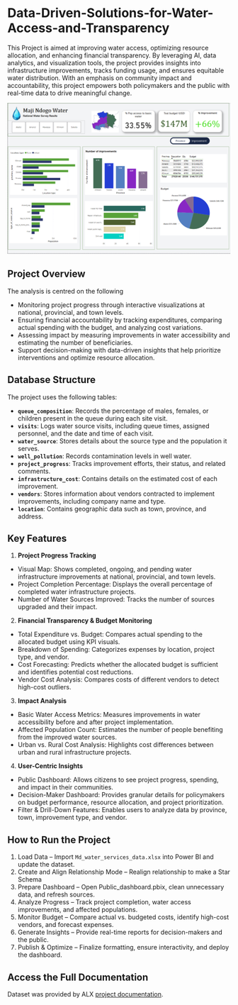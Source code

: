 # Data-Driven-Solutions-for-Water-Access-and-Transparency

This Project is aimed at improving water access, optimizing resource allocation, and enhancing financial transparency. By leveraging AI, data analytics, and visualization tools, the project provides insights into infrastructure improvements, tracks funding usage, and ensures equitable water distribution. With an emphasis on community impact and accountability, this project empowers both policymakers and the public with real-time data to drive meaningful change.

![Project Overview](./Images/National_Pic_3.PNG)

## Project Overview

The analysis is centred on the following

- Monitoring project progress through interactive visualizations at national, provincial, and town levels.
- Ensuring financial accountability by tracking expenditures, comparing actual spending with the budget, and analyzing cost variations.
- Assessing impact by measuring improvements in water accessibility and estimating the number of beneficiaries.
- Support decision-making with data-driven insights that help prioritize interventions and optimize resource allocation.

## Database Structure

The project uses the following tables:

- **`queue_composition`**: Records the percentage of males, females, or children present in the queue during each site visit.
- **`visits`**: Logs water source visits, including queue times, assigned personnel, and the date and time of each visit.
- **`water_source`**: Stores details about the source type and the population it serves.
- **`well_pollution`**: Records contamination levels in well water.
- **`project_progress`**: Tracks improvement efforts, their status, and related comments.
- **`infrastructure_cost`**: Contains details on the estimated cost of each improvement.
- **`vendors`**: Stores information about vendors contracted to implement improvements, including company name and type.
- **`location`**: Contains geographic data such as town, province, and address.

## Key Features

1. **Project Progress Tracking**
-  Visual Map: Shows completed, ongoing, and pending water infrastructure improvements at national, provincial, and town levels.
-  Project Completion Percentage: Displays the overall percentage of completed water infrastructure projects.
-  Number of Water Sources Improved: Tracks the number of sources upgraded and their impact.
2. **Financial Transparency & Budget Monitoring**
-  Total Expenditure vs. Budget: Compares actual spending to the allocated budget using KPI visuals.
-  Breakdown of Spending: Categorizes expenses by location, project type, and vendor.
-  Cost Forecasting: Predicts whether the allocated budget is sufficient and identifies potential cost reductions.
-  Vendor Cost Analysis: Compares costs of different vendors to detect high-cost outliers.
3. **Impact Analysis**
-  Basic Water Access Metrics: Measures improvements in water accessibility before and after project implementation.
-  Affected Population Count: Estimates the number of people benefiting from the improved water sources.
-  Urban vs. Rural Cost Analysis: Highlights cost differences between urban and rural infrastructure projects.
4. **User-Centric Insights**
-  Public Dashboard: Allows citizens to see project progress, spending, and impact in their communities.
-  Decision-Maker Dashboard: Provides granular details for policymakers on budget performance, resource allocation, and project prioritization.
-  Filter & Drill-Down Features: Enables users to analyze data by province, town, improvement type, and vendor.

## How to Run the Project

1. Load Data – Import `Md_water_services_data.xlsx` into Power BI and update the dataset.
2. Create and Align Relationship Mode – Realign relationship to make a Star Schema 
3. Prepare Dashboard – Open Public_dashboard.pbix, clean unnecessary data, and refresh sources.
4. Analyze Progress – Track project completion, water access improvements, and affected populations.
5. Monitor Budget – Compare actual vs. budgeted costs, identify high-cost vendors, and forecast expenses.
6. Generate Insights – Provide real-time reports for decision-makers and the public.
7. Publish & Optimize – Finalize formatting, ensure interactivity, and deploy the dashboard.

## Access the Full Documentation

Dataset was provided by ALX [project documentation](https://alx.com).
